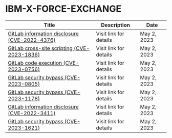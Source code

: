 

# IBM-X-FORCE-EXCHANGE

 |Title|Description|Date|
 |---|---|---|
 |[GitLab information disclosure (CVE-2022-4376)](https://exchange.xforce.ibmcloud.com/activity/list?filter=Vulnerabilities)|Visit link for details|May 2, 2023|
 |[GitLab cross-site scripting (CVE-2023-1836)](https://exchange.xforce.ibmcloud.com/activity/list?filter=Vulnerabilities)|Visit link for details|May 2, 2023|
 |[GitLab code execution (CVE-2023-0756)](https://exchange.xforce.ibmcloud.com/activity/list?filter=Vulnerabilities)|Visit link for details|May 2, 2023|
 |[GitLab security bypass (CVE-2023-0805)](https://exchange.xforce.ibmcloud.com/activity/list?filter=Vulnerabilities)|Visit link for details|May 2, 2023|
 |[GitLab security bypass (CVE-2023-1178)](https://exchange.xforce.ibmcloud.com/activity/list?filter=Vulnerabilities)|Visit link for details|May 2, 2023|
 |[GitLab information disclosure (CVE-2022-3411)](https://exchange.xforce.ibmcloud.com/activity/list?filter=Vulnerabilities)|Visit link for details|May 2, 2023|
 |[GitLab security bypass (CVE-2023-1621)](https://exchange.xforce.ibmcloud.com/activity/list?filter=Vulnerabilities)|Visit link for details|May 2, 2023|
 